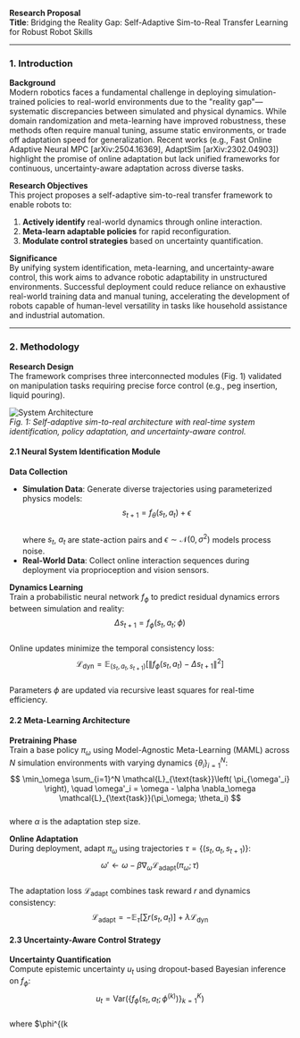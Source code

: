 **Research Proposal**  
**Title**: Bridging the Reality Gap: Self-Adaptive Sim-to-Real Transfer Learning for Robust Robot Skills  

---

### 1. Introduction  
**Background**  
Modern robotics faces a fundamental challenge in deploying simulation-trained policies to real-world environments due to the "reality gap"—systematic discrepancies between simulated and physical dynamics. While domain randomization and meta-learning have improved robustness, these methods often require manual tuning, assume static environments, or trade off adaptation speed for generalization. Recent works (e.g., Fast Online Adaptive Neural MPC [arXiv:2504.16369], AdaptSim [arXiv:2302.04903]) highlight the promise of online adaptation but lack unified frameworks for continuous, uncertainty-aware adaptation across diverse tasks.  

**Research Objectives**  
This project proposes a self-adaptive sim-to-real transfer framework to enable robots to:  
1. **Actively identify** real-world dynamics through online interaction.  
2. **Meta-learn adaptable policies** for rapid reconfiguration.  
3. **Modulate control strategies** based on uncertainty quantification.  

**Significance**  
By unifying system identification, meta-learning, and uncertainty-aware control, this work aims to advance robotic adaptability in unstructured environments. Successful deployment could reduce reliance on exhaustive real-world training data and manual tuning, accelerating the development of robots capable of human-level versatility in tasks like household assistance and industrial automation.  

---

### 2. Methodology  
**Research Design**  
The framework comprises three interconnected modules (Fig. 1) validated on manipulation tasks requiring precise force control (e.g., peg insertion, liquid pouring).  

![System Architecture](https://via.placeholder.com/400x200?text=Framework+Diagram)  
*Fig. 1: Self-adaptive sim-to-real architecture with real-time system identification, policy adaptation, and uncertainty-aware control.*  

#### **2.1 Neural System Identification Module**  
**Data Collection**  
- **Simulation Data**: Generate diverse trajectories using parameterized physics models:  
  $$ s_{t+1} = f_\theta(s_t, a_t) + \epsilon $$  
  where $s_t$, $a_t$ are state-action pairs and $\epsilon \sim \mathcal{N}(0, \sigma^2)$ models process noise.  
- **Real-World Data**: Collect online interaction sequences during deployment via proprioception and vision sensors.  

**Dynamics Learning**  
Train a probabilistic neural network $f_\phi$ to predict residual dynamics errors between simulation and reality:  
$$ \Delta s_{t+1} = f_\phi(s_t, a_t; \phi) $$  
Online updates minimize the temporal consistency loss:  
$$ \mathcal{L}_{\text{dyn}} = \mathbb{E}_{(s_t,a_t,s_{t+1})}\left[ \| f_\phi(s_t,a_t) - \Delta s_{t+1} \|^2 \right] $$  
Parameters $\phi$ are updated via recursive least squares for real-time efficiency.  

#### **2.2 Meta-Learning Architecture**  
**Pretraining Phase**  
Train a base policy $\pi_\omega$ using Model-Agnostic Meta-Learning (MAML) across $N$ simulation environments with varying dynamics $\{\theta_i\}_{i=1}^N$:  
$$ \min_\omega \sum_{i=1}^N \mathcal{L}_{\text{task}}\left( \pi_{\omega'_i} \right), \quad \omega'_i = \omega - \alpha \nabla_\omega \mathcal{L}_{\text{task}}(\pi_\omega; \theta_i) $$  
where $\alpha$ is the adaptation step size.  

**Online Adaptation**  
During deployment, adapt $\pi_\omega$ using trajectories $\tau = \{(s_t, a_t, s_{t+1})\}$:  
$$ \omega' \leftarrow \omega - \beta \nabla_\omega \mathcal{L}_{\text{adapt}}(\pi_\omega; \tau) $$  
The adaptation loss $\mathcal{L}_{\text{adapt}}$ combines task reward $r$ and dynamics consistency:  
$$ \mathcal{L}_{\text{adapt}} = -\mathbb{E}_\tau\left[ \sum r(s_t,a_t) \right] + \lambda \mathcal{L}_{\text{dyn}} $$  

#### **2.3 Uncertainty-Aware Control Strategy**  
**Uncertainty Quantification**  
Compute epistemic uncertainty $u_t$ using dropout-based Bayesian inference on $f_\phi$:  
$$ u_t = \text{Var}\left( \{ f_\phi(s_t,a_t; \phi^{(k)}) \}_{k=1}^K \right) $$  
where $\phi^{(k